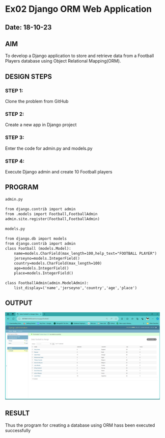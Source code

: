 # Ex02 Django ORM Web Application
## Date: 18-10-23

## AIM
To develop a Django application to store and retrieve data from a Football Players database using Object Relational Mapping(ORM).

## DESIGN STEPS

### STEP 1:
Clone the problem from GitHub

### STEP 2:
Create a new app in Django project

### STEP 3:
Enter the code for admin.py and models.py

### STEP 4:
Execute Django admin and create 10 Football players

## PROGRAM
```
admin.py 

from django.contrib import admin
from .models import Football,FootballAdmin
admin.site.register(Football,FootballAdmin)

models.py

from django.db import models
from django.contrib import admin
class Football (models.Model):
    name=models.CharField(max_length=100,help_text="FOOTBALL PLAYER")
    jerseyno=models.IntegerField()
    country=models.CharField(max_length=100)
    age=models.IntegerField()
    place=models.IntegerField()

class FootballAdmin(admin.ModelAdmin):
    list_display=('name','jerseyno','country','age','place')

```


## OUTPUT
![Alt text](<Screenshot (382).png>)



## RESULT
Thus the program for creating a database using ORM hass been executed successfully
